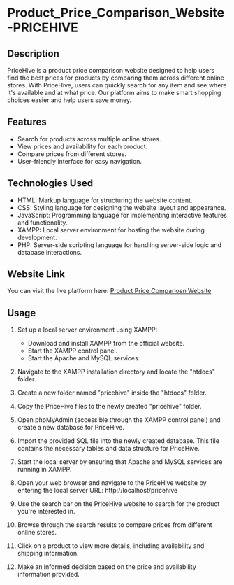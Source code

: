 # Product_Price_Comparison_Website-PRICEHIVE

## Description
PriceHive is a product price comparison website designed to help users find the best prices for products by comparing them across different online stores. With PriceHive, users can quickly search for any item and see where it's available and at what price. Our platform aims to make smart shopping choices easier and help users save money.

## Features
- Search for products across multiple online stores.
- View prices and availability for each product.
- Compare prices from different stores.
- User-friendly interface for easy navigation.

## Technologies Used
- HTML: Markup language for structuring the website content.
- CSS: Styling language for designing the website layout and appearance.
- JavaScript: Programming language for implementing interactive features and functionality.
- XAMPP: Local server environment for hosting the website during development.
- PHP: Server-side scripting language for handling server-side logic and database interactions.


## Website Link

You can visit the live platform here: [Product Price Compariosn Website](https://price-hive-project.vercel.app/)
  
## Usage
1. Set up a local server environment using XAMPP:
   - Download and install XAMPP from the official website.
   - Start the XAMPP control panel.
   - Start the Apache and MySQL services.

2. Navigate to the XAMPP installation directory and locate the "htdocs" folder.

3. Create a new folder named "pricehive" inside the "htdocs" folder.

4. Copy the PriceHive files to the newly created "pricehive" folder.

5. Open phpMyAdmin (accessible through the XAMPP control panel) and create a new database for PriceHive.

6. Import the provided SQL file into the newly created database. This file contains the necessary tables and data structure for PriceHive.

7. Start the local server by ensuring that Apache and MySQL services are running in XAMPP.

8. Open your web browser and navigate to the PriceHive website by entering the local server URL: http://localhost/pricehive

9. Use the search bar on the PriceHive website to search for the product you're interested in.

10. Browse through the search results to compare prices from different online stores.

11. Click on a product to view more details, including availability and shipping information.

12. Make an informed decision based on the price and availability information provided.

